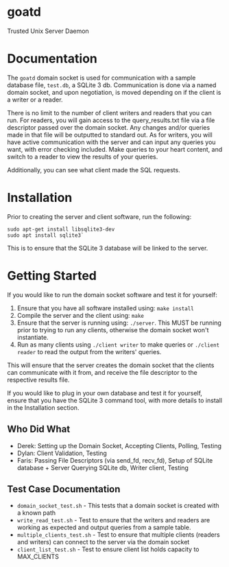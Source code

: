 # goatd
Trusted Unix Server Daemon

# Documentation
The `goatd` domain socket is used for communication with a sample database file, `test.db`, a SQLite 3 db. Communication is done via a named domain socket, and upon negotiation, is moved depending on if the client is a writer or a reader. 

There is no limit to the number of client writers and readers that you can run. For readers, you will gain access to the query_results.txt file via a file descriptor passed over the domain socket. Any changes and/or queries made in that file will be outputted to standard out. As for writers, you will have active communication with the server and can input any queries you want, with error checking included. Make queries to your heart content, and switch to a reader to view the results of your queries. 

Additionally, you can see what client made the SQL requests. 

# Installation
Prior to creating the server and client software, run the following:
```
sudo apt-get install libsqlite3-dev
sudo apt install sqlite3` 
```
This is to ensure that the SQLite 3 database will be linked to the server. 

# Getting Started
If you would like to run the domain socket software and test it for yourself:
1. Ensure that you have all software installed using: `make install` 
2. Compile the server and the client using: `make` 
3. Ensure that the server is running using: `./server`. This MUST be running prior to trying to run any clients, otherwise the domain socket won't instantiate. 
4. Run as many clients using `./client writer` to make queries or `./client reader` to read the output from the writers' queries. 

This will ensure that the server creates the domain socket that the clients can communicate with it from, and receive the file descriptor to the respective results file.

If you would like to plug in your own database and test it for yourself, ensure that you have the SQLite 3 command tool, with more details to install in the Installation section. 






## Who Did What
- Derek: Setting up the Domain Socket, Accepting Clients, Polling, Testing
- Dylan: Client Validation, Testing
- Faris: Passing File Descriptors (via send_fd, recv_fd), Setup of SQLite database + Server Querying SQLite db, Writer client, Testing


## Test Case Documentation
- `domain_socket_test.sh` - This tests that a domain socket is created with a known path
- `write_read_test.sh` - Test to ensure that the writers and readers are working as expected and output queries from a sample table. 
- `multiple_clients_test.sh` - Test to ensure that multiple clients (readers and writers) can connect to the server via the domain socket
- `client_list_test.sh` - Test to ensure client list holds capacity to MAX_CLIENTS